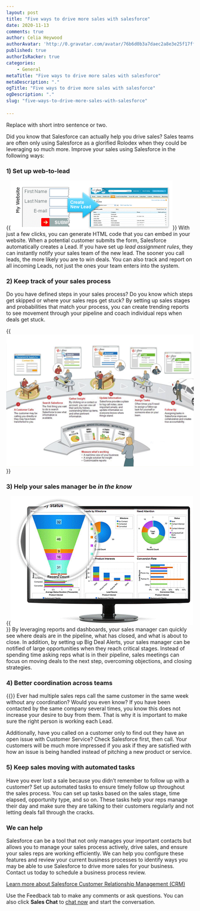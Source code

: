 ```yaml
---
layout: post
title: "Five ways to drive more sales with salesforce"
date: 2020-11-13
comments: true
author: Celia Heywood
authorAvatar: 'http://0.gravatar.com/avatar/76b6d0b3a7daec2a8e3e25f17ff7ead7'
published: true
authorIsRacker: true
categories:
    - General
metaTitle: "Five ways to drive more sales with salesforce"
metaDescription: "."
ogTitle: "Five ways to drive more sales with salesforce"
ogDescription: "."
slug: "five-ways-to-drive-more-sales-with-salesforce"

---
```


Replace with short intro sentence or two.

<!--more-->




Did you know that Salesforce can actually help you drive sales? Sales teams are often only
using Salesforce as a glorified Rolodex when they could be leveraging so much more. Improve
your sales using Salesforce in the following ways:

### 1) Set up web-to-lead

{{<img src="web-to-lead.png" title="" alt="" class="image-right">}} With just a few clicks,
you can generate HTML code that you can embed in your website. When
a potential customer submits the form, Salesforce automatically creates a Lead. If you have
set up *lead assignment rules*, they can instantly notify your sales team of the new lead.
The sooner you call leads, the more likely you are to win deals. You can also track and
report on all incoming Leads, not just the ones your team enters into the system.

### 2) Keep track of your sales process

Do you have defined steps in your sales process? Do you know which steps get skipped or
where your sales reps get stuck? By setting up sales stages and probabilities that match
your process, you can create trending reports to see movement through your pipeline and
coach individual reps when deals get stuck.

{{<img src="sales-process.png" title="" alt="">}}

### 3) Help your sales manager be *in the know*

{{<img src="dashboard-pipeline.png" title="" alt="" class="image-right">}} By leveraging reports
and dashboards, your sales manager can quickly see where deals are
in the pipeline, what has closed, and what is about to close. In addition, by setting up
Big Deal Alerts, your sales manager can be notified of large opportunities when they reach
critical stages. Instead of spending time asking reps what is in their pipeline, sales
meetings can focus on moving deals to the next step, overcoming objections, and closing
strategies.

### 4) Better coordination across teams

{{<img src="coordination.png" title="" alt="" class="image-left">}} Ever had multiple
sales reps call the same customer in the same week without any coordination?
Would you even know? If you have been contacted by the same company several times, you know
this does not increase your desire to buy from them. That is why it is important to make
sure the right person is working each Lead.

Additionally, have you called on a customer only to find out they have an open issue with
Customer Service? Check Salesforce first, then call. Your customers will be much more
impressed if you ask if they are satisfied with how an issue is being handled instead of
pitching a new product or service.

### 5) Keep sales moving with automated tasks

Have you ever lost a sale because you didn’t remember to follow up with a customer? Set up
automated tasks to ensure timely follow up throughout the sales process. You can set up
tasks based on the sales stage, time elapsed, opportunity type, and so on. These tasks help
your reps manage their day and make sure they are talking to their customers regularly and
not letting deals fall through the cracks.

### We can help

Salesforce can be a tool that not only manages your important contacts but allows you to
manage your sales process actively, drive sales, and ensure your sales reps are working
efficiently. We can help you configure these features and review your current business
processes to identify ways you may be able to use Salesforce to drive more sales for your
business. Contact us today to schedule a business process review.

<a class="cta blue" id="cta" href="https://www.rackspace.com/salesforce">Learn more about Salesforce Customer Relationship Management (CRM)</a>

Use the Feedback tab to make any comments or ask questions. You can also click
**Sales Chat** to [chat now](https://www.rackspace.com/) and start the conversation.
